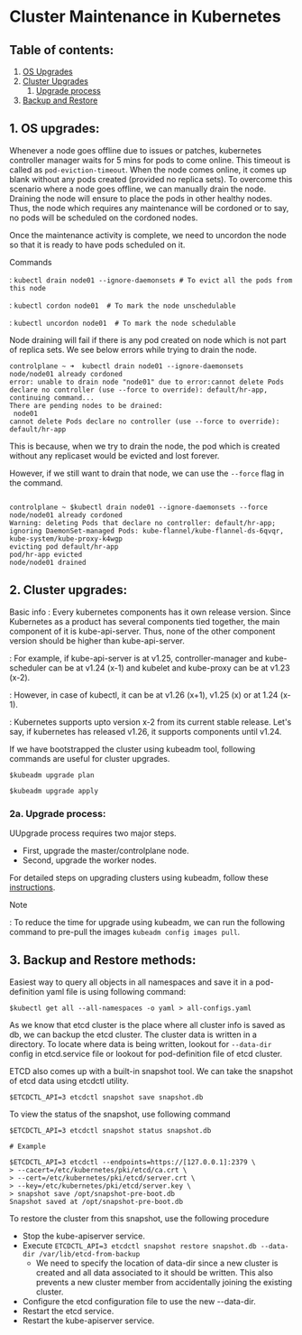 # Cluster Maintenance in Kubernetes

## Table of contents:

1. [OS Upgrades](#1-os-upgrades)
2. [Cluster Upgrades](#2-cluster-upgrades)
   1. [Upgrade process](#2a-upgrade-process-)
3. [Backup and Restore](#3-backup-and-restore-methods)

## 1. OS upgrades:

Whenever a node goes offline due to issues or patches, kubernetes controller manager waits for 5 mins for pods to come online.
This timeout is called as ```pod-eviction-timeout```. When the node comes online, it comes up blank without any pods created
(provided no replica sets). To overcome this scenario where a node goes offline, we can manually drain the node. Draining
the node will ensure to place the pods in other healthy nodes. Thus, the node which requires any maintenance will be cordoned
or to say, no pods will be scheduled on the cordoned nodes. 

Once the maintenance activity is complete, we need to uncordon the node so that it is ready to have pods scheduled on it.

Commands

: ```kubectl drain node01 --ignore-daemonsets # To evict all the pods from this node```

: ```kubectl cordon node01  # To mark the node unschedulable```

: ```kubectl uncordon node01  # To mark the node schedulable```

Node draining will fail if there is any pod created on node which is not part of replica sets. We see below errors while trying
to drain the node.

```text
controlplane ~ ➜  kubectl drain node01 --ignore-daemonsets
node/node01 already cordoned
error: unable to drain node "node01" due to error:cannot delete Pods declare no controller (use --force to override): default/hr-app, continuing command...
There are pending nodes to be drained:
 node01
cannot delete Pods declare no controller (use --force to override): default/hr-app
```

This is because, when we try to drain the node, the pod which is created without any replicaset would be evicted and lost
forever. 

However, if we still want to drain that node, we can use the ```--force``` flag in the command.

```shell

controlplane ~ $kubectl drain node01 --ignore-daemonsets --force
node/node01 already cordoned
Warning: deleting Pods that declare no controller: default/hr-app; ignoring DaemonSet-managed Pods: kube-flannel/kube-flannel-ds-6qvqr, kube-system/kube-proxy-k4wgp
evicting pod default/hr-app
pod/hr-app evicted
node/node01 drained

```

## 2. Cluster upgrades:

Basic info
: Every kubernetes components has it own release version. Since Kubernetes as a product has several components tied together, 
the main component of it is kube-api-server. Thus, none of the other component version should be higher than kube-api-server.

: For example, if kube-api-server is at v1.25, controller-manager and kube-scheduler can be at v1.24 (x-1) and kubelet and kube-proxy
can be at v1.23 (x-2). 

: However, in case of kubectl, it can be at v1.26 (x+1), v1.25 (x) or at 1.24 (x-1).

: Kubernetes supports upto version x-2 from its current stable release. Let's say, if kubernetes has released v1.26, it supports
components until v1.24.

If we have bootstrapped the cluster using kubeadm tool, following commands are useful for cluster upgrades.

```shell
$kubeadm upgrade plan

$kubeadm upgrade apply
```

### 2a. Upgrade process: 

UUpgrade process requires two major steps.

- First, upgrade the master/controlplane node.
- Second, upgrade the worker nodes.

For detailed steps on upgrading clusters using kubeadm, follow these [instructions](https://kubernetes.io/docs/tasks/administer-cluster/kubeadm/kubeadm-upgrade/).

Note

: To reduce the time for upgrade using kubeadm, we can run the following command to pre-pull the images ```kubeadm config images pull```.

## 3. Backup and Restore methods:

Easiest way to query all objects in all namespaces and save it in a pod-definition yaml file is using following command:

```shell
$kubectl get all --all-namespaces -o yaml > all-configs.yaml
```

As we know that etcd cluster is the place where all cluster info is saved as db, we can backup the etcd cluster. The cluster
data is written in a directory. To locate where data is being written, lookout for ```--data-dir``` config in etcd.service
file or lookout for pod-definition file of etcd cluster.

ETCD also comes up with a built-in snapshot tool. We can take the snapshot of etcd data using etcdctl utility.

```shell
$ETCDCTL_API=3 etcdctl snapshot save snapshot.db
```

To view the status of the snapshot, use following command

```shell
$ETCDCTL_API=3 etcdctl snapshot status snapshot.db

# Example

$ETCDCTL_API=3 etcdctl --endpoints=https://[127.0.0.1]:2379 \
> --cacert=/etc/kubernetes/pki/etcd/ca.crt \
> --cert=/etc/kubernetes/pki/etcd/server.crt \
> --key=/etc/kubernetes/pki/etcd/server.key \
> snapshot save /opt/snapshot-pre-boot.db
Snapshot saved at /opt/snapshot-pre-boot.db
```

To restore the cluster from this snapshot, use the following procedure

- Stop the kube-apiserver service.
- Execute ```ETCDCTL_API=3 etcdctl snapshot restore snapshot.db --data-dir /var/lib/etcd-from-backup```
  - We need to specify the location of data-dir since a new cluster is created and all data associated to it should be written.
    This also prevents a new cluster member from accidentally joining the existing cluster.
- Configure the etcd configuration file to use the new --data-dir.
- Restart the etcd service.
- Restart the kube-apiserver service.